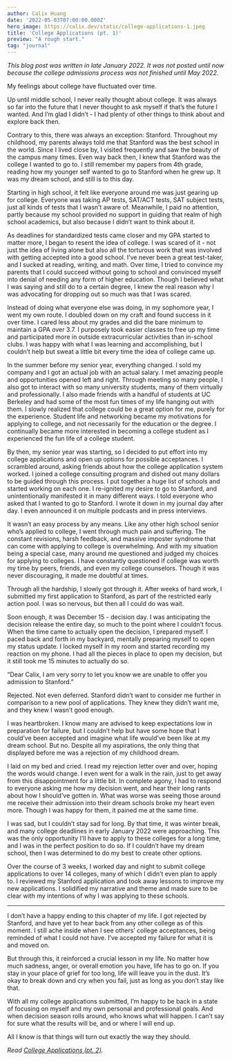 ```yaml
---
author: Calix Huang
date: '2022-05-03T07:00:00.000Z'
hero_image: https://calix.dev/static/college-applications-1.jpeg
title: 'College Applications (pt. 1)'
preview: "A rough start."
tag: "journal"
---
```


_This blog post was written in late January 2022. It was not posted until now because the college admissions process was not finished until May 2022._

My feelings about college have fluctuated over time.

Up until middle school, I never really thought about college. It was always so far into the future that I never thought to ask myself if that’s the future I wanted. And I’m glad I didn’t - I had plenty of other things to think about and explore back then.

Contrary to this, there was always an exception: Stanford. Throughout my childhood, my parents always told me that Stanford was the best school in the world. Since I lived close by, I visited frequently and saw the beauty of the campus many times. Even way back then, I knew that Stanford was the college I wanted to go to. I still remember my papers from 4th grade, reading how my younger self wanted to go to Stanford when he grew up. It was my dream school, and still is to this day.

Starting in high school, it felt like everyone around me was just gearing up for college. Everyone was taking AP tests, SAT/ACT tests, SAT subject tests, just all kinds of tests that I wasn’t aware of. Meanwhile, I paid no attention, partly because my school provided no support in guiding that realm of high school academics, but also because I didn’t want to think about it.

As deadlines for standardized tests came closer and my GPA started to matter more, I began to resent the idea of college. I was scared of it - not just the idea of living alone but also all the torturous work that was involved with getting accepted into a good school. I’ve never been a great test-taker, and I sucked at reading, writing, and math. Over time, I tried to convince my parents that I could succeed without going to school and convinced myself into denial of needing any form of higher education. Though I believed what I was saying and still do to a certain degree, I knew the real reason why I was advocating for dropping out so much was that I was scared. 

Instead of doing what everyone else was doing, in my sophomore year, I went my own route. I doubled down on my craft and found success in it over time. I cared less about my grades and did the bare minimum to maintain a GPA over 3.7. I purposely took easier classes to free up my time and participated more in outside extracurricular activities than in-school clubs. I was happy with what I was learning and accomplishing, but I couldn’t help but sweat a little bit every time the idea of college came up.

In the summer before my senior year, everything changed. I sold my company and I got an actual job with an actual salary. I met amazing people and opportunities opened left and right. Through meeting so many people, I also got to interact with so many university students, many of them virtually and professionally. I also made friends with a handful of students at UC Berkeley and had some of the most fun times of my life hanging out with them. I slowly realized that college could be a great option for me, purely for the experience. Student life and networking became my motivations for applying to college, and not necessarily for the education or the degree. I continually became more interested in becoming a college student as I experienced the fun life of a college student.

By then, my senior year was starting, so I decided to put effort into my college applications and open up options for possible acceptances. I scrambled around, asking friends about how the college application system worked. I joined a college consulting program and dished out many dollars to be guided through this process. I put together a huge list of schools and started working on each one. I re-ignited my desire to go to Stanford, and unintentionally manifested it in many different ways. I told everyone who asked that I wanted to go to Stanford. I wrote it down in my journal day after day. I even announced it on multiple podcasts and in press interviews.

It wasn’t an easy process by any means. Like any other high school senior who’s applied to college, I went through much pain and suffering. The constant revisions, harsh feedback, and massive imposter syndrome that can come with applying to college is overwhelming. And with my situation being a special case, many around me questioned and judged my choices for applying to colleges. I have constantly questioned if college was worth my time by peers, friends, and even my college counselors. Though it was never discouraging, it made me doubtful at times.

Through all the hardship, I slowly got through it. After weeks of hard work, I submitted my first application to Stanford, as part of the restricted early action pool. I was so nervous, but then all I could do was wait.

Soon enough, it was December 15 - decision day. I was anticipating the decision release the entire day, so much to the point where I couldn’t focus. When the time came to actually open the decision, I prepared myself. I paced back and forth in my backyard, mentally preparing myself to open my status update. I locked myself in my room and started recording my reaction on my phone. I had all the pieces in place to open my decision, but it still took me 15 minutes to actually do so.

“Dear Calix, I am very sorry to let you know we are unable to offer you admission to Stanford.”

Rejected. Not even deferred. Stanford didn’t want to consider me further in comparison to a new pool of applications. They knew they didn’t want me, and they knew I wasn’t good enough.

I was heartbroken. I know many are advised to keep expectations low in preparation for failure, but I couldn’t help but have some hope that I could’ve been accepted and imagine what life would’ve been like at my dream school. But no. Despite all my aspirations, the only thing that displayed before me was a rejection of my childhood dream.

I laid on my bed and cried. I read my rejection letter over and over, hoping the words would change. I even went for a walk in the rain, just to get away from this disappointment for a little bit. In complete agony, I had to respond to everyone asking me how my decision went, and hear their long rants about how I should’ve gotten in. What was worse was seeing those around me receive their admission into their dream schools broke my heart even more. Though I was happy for them, it pained me at the same time.

I was sad, but I couldn’t stay sad for long. By that time, it was winter break, and many college deadlines in early January 2022 were approaching. This was the only opportunity I’ll have to apply to these colleges for a long time, and I was in the perfect position to do so. If I couldn’t have my dream school, then I was determined to do my best to create other options.

Over the course of 3 weeks, I worked day and night to submit college applications to over 14 colleges, many of which I didn’t even plan to apply to. I reviewed my Stanford application and took away lessons to improve my new applications. I solidified my narrative and theme and made sure to be clear with my intentions of why I was applying to these schools. 

----------------------

I don’t have a happy ending to this chapter of my life. I got rejected by Stanford, and have yet to hear back from any other college as of this moment. I still ache inside when I see others’ college acceptances, being reminded of what I could not have. I’ve accepted my failure for what it is and moved on.

But through this, it reinforced a crucial lesson in my life. No matter how much sadness, anger, or overall emotion you have, life has to go on. If you stay in your place of grief for too long, life will leave you in the dust. It’s okay to break down and cry when you fail, just as long as you don’t stay like that.

With all my college applications submitted, I’m happy to be back in a state of focusing on myself and my own personal and professional goals. And when decision season rolls around, who knows what will happen. I can’t say for sure what the results will be, and or where I will end up.

All I know is that things will turn out exactly the way they should.

_Read [College Applications (pt. 2)](https://calix.dev/blog/college-applications-2)._
